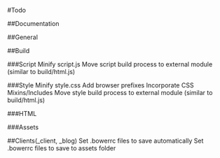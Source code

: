 #Todo



##Documentation



##General


##Build

###Script
Minify script.js
Move script build process to external module (similar to build/html.js)

###Style
Minify style.css
Add browser prefixes
Incorporate CSS Mixins/Includes
Move style build process to external module (similar to build/html.js)

###HTML

###Assets

##Clients(\_client, \_blog)
Set .bowerrc files to save automatically
Set .bowerrc files to save to assets folder
